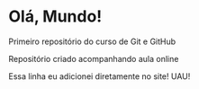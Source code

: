 # Olá, Mundo!
 Primeiro repositório do curso de Git e GitHub

 Repositório criado acompanhando aula online
 
 Essa linha eu adicionei diretamente no site! UAU!
